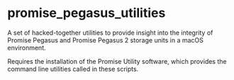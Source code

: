 # promise_pegasus_utilities

A set of hacked-together utilities to provide insight into the integrity of Promise Pegasus and Promise Pegasus 2 storage units in a macOS environment.

Requires the installation of the Promise Utility software, which provides the command line utilities called in these scripts.


